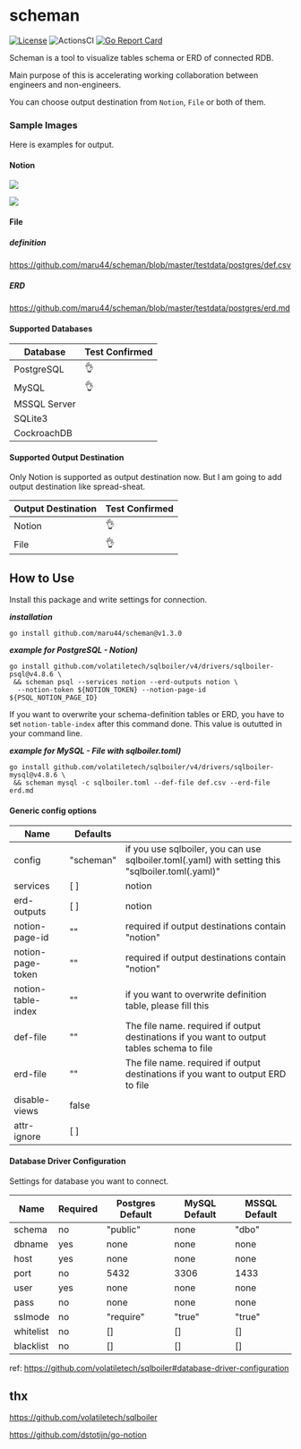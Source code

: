 # scheman

[![License](https://img.shields.io/badge/license-BSD-blue.svg)](https://github.com/maru44/scheman/blob/master/LICENSE)
![ActionsCI](https://github.com/maru44/scheman/workflows/Test%20Lint/badge.svg)
[![Go Report Card](https://goreportcard.com/badge/github.com/maru44/scheman)](https://goreportcard.com/report/github.com/maru44/scheman)

Scheman is a tool to visualize tables schema or ERD of connected RDB.

Main purpose of this is accelerating working collaboration between engineers and non-engineers.

You can choose output destination from `Notion`, `File` or both of them.

### Sample Images

Here is examples for output.

#### Notion

![](https://user-images.githubusercontent.com/46714011/155822065-f0f9f785-b2b1-4abd-b98b-052496dff169.png)

![](https://user-images.githubusercontent.com/46714011/155862202-77e81b99-681a-44fb-bf1c-669dae7f1f5a.png)

#### File

##### definition

https://github.com/maru44/scheman/blob/master/testdata/postgres/def.csv

##### ERD

https://github.com/maru44/scheman/blob/master/testdata/postgres/erd.md

#### Supported Databases

| Database     | Test Confirmed |
| ------------ | -------------- |
| PostgreSQL   | 👌             |
| MySQL        | 👌             |
| MSSQL Server |                |
| SQLite3      |                |
| CockroachDB  |                |

#### Supported Output Destination

Only Notion is supported as output destination now. But I am going to add output destination like spread-sheat.

| Output Destination | Test Confirmed |
| ------------------ | -------------- |
| Notion             | 👌             |
| File               | 👌             |

## How to Use

Install this package and write settings for connection.

**_installation_**

```shell: installation
go install github.com/maru44/scheman@v1.3.0
```

**_example for PostgreSQL - Notion)_**

```shell: Notion - PostgreSQL
go install github.com/volatiletech/sqlboiler/v4/drivers/sqlboiler-psql@v4.8.6 \
 && scheman psql --services notion --erd-outputs notion \
  --notion-token ${NOTION_TOKEN} --notion-page-id ${PSQL_NOTION_PAGE_ID}
```

If you want to overwrite your schema-definition tables or ERD, you have to set `notion-table-index` after this command done. This value is oututted in your command line.

**_example for MySQL - File with sqlboiler.toml)_**

```shell: File - MySQL
go install github.com/volatiletech/sqlboiler/v4/drivers/sqlboiler-mysql@v4.8.6 \
 && scheman mysql -c sqlboiler.toml --def-file def.csv --erd-file erd.md
```

#### Generic config options

| Name               | Defaults  |                                                                                                   |
| ------------------ | --------- | ------------------------------------------------------------------------------------------------- |
| config             | "scheman" | if you use sqlboiler, you can use sqlboiler.toml(.yaml) with setting this "sqlboiler.toml(.yaml)" |
| services           | [ ]       | notion                                                                                            |
| erd-outputs        | [ ]       | notion                                                                                            |
| notion-page-id     | ""        | required if output destinations contain "notion"                                                  |
| notion-page-token  | ""        | required if output destinations contain "notion"                                                  |
| notion-table-index | ""        | if you want to overwrite definition table, please fill this                                       |
| def-file           | ""        | The file name. required if output destinations if you want to output tables schema to file        |
| erd-file           | ""        | The file name. required if output destinations if you want to output ERD to file                  |
| disable-views      | false     |                                                                                                   |
| attr-ignore        | [ ]       |                                                                                                   |

#### Database Driver Configuration

Settings for database you want to connect.

| Name      | Required | Postgres Default | MySQL Default | MSSQL Default |
| --------- | -------- | ---------------- | ------------- | ------------- |
| schema    | no       | "public"         | none          | "dbo"         |
| dbname    | yes      | none             | none          | none          |
| host      | yes      | none             | none          | none          |
| port      | no       | 5432             | 3306          | 1433          |
| user      | yes      | none             | none          | none          |
| pass      | no       | none             | none          | none          |
| sslmode   | no       | "require"        | "true"        | "true"        |
| whitelist | no       | []               | []            | []            |
| blacklist | no       | []               | []            | []            |

ref: https://github.com/volatiletech/sqlboiler#database-driver-configuration

## thx

https://github.com/volatiletech/sqlboiler

https://github.com/dstotijn/go-notion
